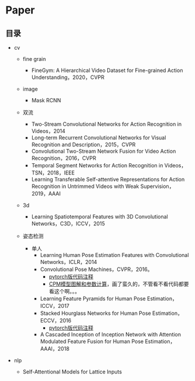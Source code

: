 # Paper

## 目录

* cv
  * fine grain
    
    * FineGym: A Hierarchical Video Dataset for Fine-grained Action Understanding，2020，CVPR
  * image
    
    * Mask RCNN
  * 双流
    * Two-Stream Convolutional Networks for Action Recognition in Videos，2014
    * Long-term Recurrent Convolutional Networks for Visual Recognition and Description，2015，CVPR
    * Convolutional Two-Stream Network Fusion for Video Action Recognition，2016，CVPR
    * Temporal Segment Networks for Action Recognition in Videos，TSN，2018，IEEE
    * Learning Transferable Self-attentive Representations for Action Recognition in Untrimmed Videos with Weak Supervision，2019，AAAI
  * 3d
    
    * Learning Spatiotemporal Features with 3D Convolutional Networks，C3D，ICCV，2015
  * 姿态检测
    * 单人
      * Learning Human Pose Estimation Features with Convolutional Networks，ICLR，2014
      * Convolutional Pose Machines，CVPR，2016。
        * [pytorch版代码注释](https://github.com/bitcodewoker/Study-Convolutional-Pose-Machines)
        * [CPM模型图解和参数计算](https://github.com/bitcodewoker/Study-Convolutional-Pose-Machines/blob/master/CPM模型.pdf)，画了蛮久的，不管看不看代码都要看这个啊。。。
      * Learning Feature Pyramids for Human Pose Estimation，ICCV，2017
      * Stacked Hourglass Networks for Human Pose Estimation，ECCV，2016
        * [pytorch版代码注释](https://github.com/bitcodewoker/Study-stacked-hourglass)
      * A Cascaded Inception of Inception Network with Attention Modulated Feature Fusion for Human Pose Estimation，AAAI，2018
* nlp
  
  * Self-Attentional Models for Lattice Inputs
